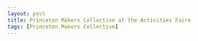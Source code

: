 ```yaml
---
layout: post
title: Princeton Makers Collective at the Activities Faire
tags: [Princeton Makers Collective]
---
```


